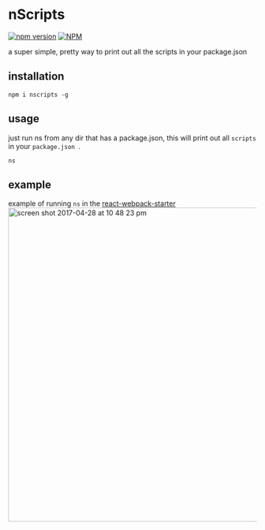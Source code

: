 # nScripts
[![npm version](https://badge.fury.io/js/nscripts.svg)](https://badge.fury.io/js/nscripts)
[![NPM](https://nodei.co/npm/nscripts.png)](https://npmjs.org/package/nscripts)


a super simple, pretty way to print out all the scripts in your package.json

## installation
```
npm i nscripts -g
```

## usage
just run ns from any dir that has a package.json,
this will print out all `scripts` in your `package.json `.
```
ns
```

## example
example of running `ns` in the [react-webpack-starter](https://github.com/oscarmorrison/react-webpack-starter)
<img width="637" alt="screen shot 2017-04-28 at 10 48 23 pm" src="https://cloud.githubusercontent.com/assets/1651212/25552354/062b4ee2-2c65-11e7-89d6-6f45a47a952c.png">

